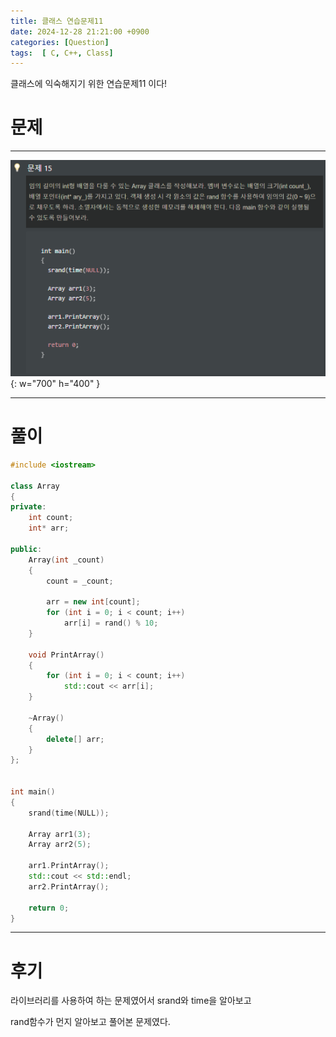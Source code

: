 ```yaml
---
title: 클래스 연습문제11
date: 2024-12-28 21:21:00 +0900
categories: [Question]  
tags:  [ C, C++, Class]
---
```


클래스에 익숙해지기 위한 연습문제11 이다!

# 문제   
---------------------------------------

![Desktop View](/assets/img/class12.png){: w="700" h="400" }

---------------------------------------

# 풀이

```c++
#include <iostream>

class Array
{
private:
    int count;
    int* arr;

public:
    Array(int _count)
    {
        count = _count;
        
        arr = new int[count];
        for (int i = 0; i < count; i++)       
            arr[i] = rand() % 10;      
    }
    
    void PrintArray()
    {
        for (int i = 0; i < count; i++)
            std::cout << arr[i];
    }
    
    ~Array()
    {
        delete[] arr;
    }
};


int main()
{
    srand(time(NULL));
    
    Array arr1(3);
    Array arr2(5);
    
    arr1.PrintArray();
    std::cout << std::endl;
    arr2.PrintArray();
    
    return 0;
}
```
---------------------------------------

# 후기

라이브러리를 사용하여 하는 문제였어서 srand와 time을 알아보고

rand함수가 먼지 알아보고 풀어본 문제였다.

